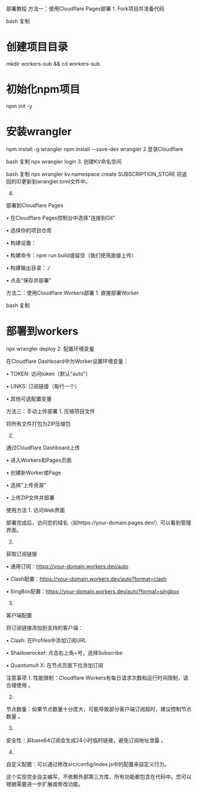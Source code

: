 部署教程
方法一：使用Cloudflare Pages部署
1.
​Fork项目并准备代码​

bash
复制
# 创建项目目录
mkdir workers-sub && cd workers-sub

# 初始化npm项目
npm init -y

# 安装wrangler
npm install -g wrangler
npm install --save-dev wrangler
2.
​登录Cloudflare​

bash
复制
npx wrangler login
3.
​创建KV命名空间​

bash
复制
npx wrangler kv:namespace create SUBSCRIPTION_STORE
将返回的ID更新到wrangler.toml文件中。

4.
​部署到Cloudflare Pages​

•
在Cloudflare Pages控制台中选择"连接到Git"

•
选择你的项目仓库

•
构建设置：

•
构建命令：npm run build或留空（我们使用直接上传）

•
构建输出目录：./

•
点击"保存并部署"

方法二：使用Cloudflare Workers部署
1.
​直接部署Worker​

bash
复制
# 部署到workers
npx wrangler deploy
2.
​配置环境变量​

在Cloudflare Dashboard中为Worker设置环境变量：

•
TOKEN: 访问token（默认"auto"）

•
LINKS: 订阅链接（每行一个）

•
其他可选配置变量

方法三：手动上传部署
1.
​压缩项目文件​

将所有文件打包为ZIP压缩包

2.
​通过Cloudflare Dashboard上传​

•
进入Workers和Pages页面

•
创建新Worker或Page

•
选择"上传资源"

•
上传ZIP文件并部署

使用方法
1.
​访问Web界面​

部署完成后，访问您的域名（如https://your-domain.pages.dev/）可以看到管理界面。

2.
​获取订阅链接​

•
通用订阅：https://your-domain.workers.dev/auto

•
Clash配置：https://your-domain.workers.dev/auto?format=clash

•
SingBox配置：https://your-domain.workers.dev/auto?format=singbox

3.
​客户端配置​

将订阅链接添加到支持的客户端：

•
Clash: 在Profiles中添加订阅URL

•
Shadowrocket: 点击右上角+号，选择Subscribe

•
Quantumult X: 在节点页面下拉添加订阅

注意事项
1.
​性能限制​：Cloudflare Workers有每日请求次数和运行时间限制，请合理使用
。

2.
​节点数量​：如果节点数量十分庞大，可能导致部分客户端订阅超时，建议控制节点数量
。

3.
​安全性​：非base64订阅会生成24小时临时链接，避免订阅地址泄露
。

4.
​自定义配置​：可以通过修改src/config/index.js中的配置来自定义行为。

这个实现完全自主编写，不依赖外部第三方库，所有功能都包含在代码中。您可以根据需要进一步扩展或修改功能。
